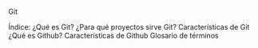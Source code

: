 Git

Índice:
¿Qué es Git?
¿Para qué proyectos sirve Git?
Características de Git
¿Qué es Github?
Características de Github
Glosario de términos


